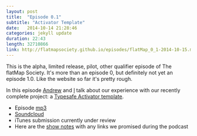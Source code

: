 ```yaml
---
layout: post
title:  "Episode 0.1"
subtitle: "Activator Template"
date:   2014-10-14 21:28:46
categories: jekyll update
duration: 22:43
length: 32710866
link: http://flatmapsociety.github.io/episodes/flatMap_0_1-2014-10-15.mp3
---
```

This is the alpha, limited release, pilot, other qualifier episode of The flatMap Society.  It's more than an episode 0, but definitely not yet an episode 1.0.  Like the website so far it's pretty rough.

In this episode [Andrew][andrew] and [I][steven] talk about our experience with our recently complete project: a [Typesafe Activator template][activator].

* Episode [mp3](http://flatmapsociety.github.io/episodes/flatMap_0_1-2014-10-15.mp3)
* [Soundcloud](https://soundcloud.com/flatmap-society/flatmap-01-2014-10-15)
* iTunes submission currently under review
* Here are the [show notes][shownotes] with any links we promised during the podcast

[andrew]:      http://twitter.com/han_cholo
[steven]:     http://twitter.com/gangstead
[activator]: https://typesafe.com/activator/templates
[shownotes]: https://gist.github.com/gangstead/01dd6c59e23f6db61be4
